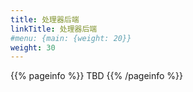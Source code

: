 ```yaml
---
title: 处理器后端
linkTitle: 处理器后端
#menu: {main: {weight: 20}}
weight: 30
---
```


{{% pageinfo %}}
TBD
{{% /pageinfo %}}
